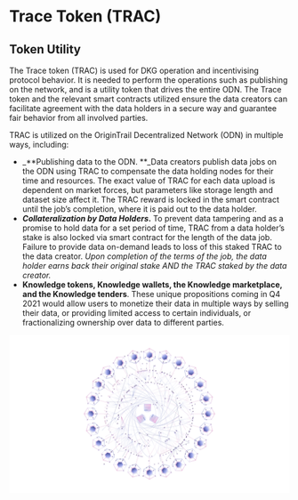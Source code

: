 # Trace Token (TRAC)

## Token Utility

The Trace token (TRAC) is used for DKG operation and incentivising protocol behavior. It is needed to perform the operations such as publishing on the network, and is a utility token that drives the entire ODN. The Trace token and the relevant smart contracts utilized ensure the data creators can facilitate agreement with the data holders in a secure way and guarantee fair behavior from all involved parties.

TRAC is utilized on the OriginTrail Decentralized Network (ODN) in multiple ways, including:

* _**Publishing data to the ODN. **_Data creators publish data jobs on the ODN using TRAC to compensate the data holding nodes for their time and resources. The exact value of TRAC for each data upload is dependent on market forces, but parameters like storage length and dataset size affect it. The TRAC reward is locked in the smart contract until the job’s completion, where it is paid out to the data holder.
* _**Collateralization by Data Holders**_**.** To prevent data tampering and as a promise to hold data for a set period of time, TRAC from a data holder’s stake is also locked via smart contract for the length of the data job. Failure to provide data on-demand leads to loss of this staked TRAC to the data creator. _Upon completion of the terms of the job, the data holder earns back their original stake AND the TRAC staked by the data creator._
* **Knowledge tokens, Knowledge wallets, the Knowledge marketplace, and the Knowledge tenders**. These unique propositions coming in Q4 2021 would allow users to monetize their data in multiple ways by selling their data, or providing limited access to certain individuals, or fractionalizing ownership over data to different parties.

![](../.gitbook/assets/Scheme.png)
